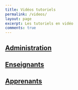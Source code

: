```yaml
---
title: Vidéos tutoriels
permalink: /videos/
layout: page
excerpt: Les tutoriels en vidéo
comments: true
---
```



## [Administration](administration)

## [Enseignants](enseignants)

## [Apprenants](apprenants)